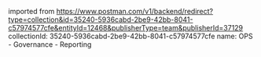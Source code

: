 imported from https://www.postman.com/v1/backend/redirect?type=collection&id=35240-5936cabd-2be9-42bb-8041-c57974577cfe&entityId=12468&publisherType=team&publisherId=37129
collectionId: 35240-5936cabd-2be9-42bb-8041-c57974577cfe
name: OPS - Governance - Reporting